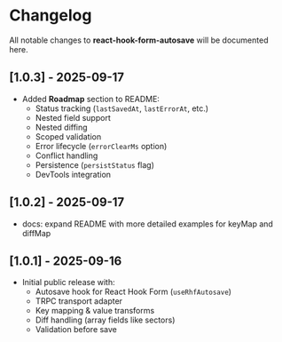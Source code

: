 # Changelog

All notable changes to **react-hook-form-autosave** will be documented here.

## [1.0.3] - 2025-09-17

- Added **Roadmap** section to README:
  - Status tracking (`lastSavedAt`, `lastErrorAt`, etc.)
  - Nested field support
  - Nested diffing
  - Scoped validation
  - Error lifecycle (`errorClearMs` option)
  - Conflict handling
  - Persistence (`persistStatus` flag)
  - DevTools integration

## [1.0.2] - 2025-09-17

- docs: expand README with more detailed examples for keyMap and diffMap

## [1.0.1] - 2025-09-16

- Initial public release with:
  - Autosave hook for React Hook Form (`useRhfAutosave`)
  - TRPC transport adapter
  - Key mapping & value transforms
  - Diff handling (array fields like sectors)
  - Validation before save

